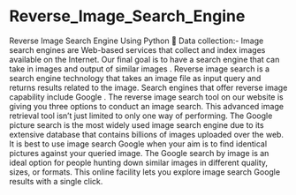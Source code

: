 # Reverse_Image_Search_Engine
Reverse Image Search Engine Using Python 
	Data collection:-
Image search engines are Web-based services that collect and index images available on the Internet. 
Our final goal is to have a search engine that can take in images and output of similar images  .
Reverse image search is a search engine technology that takes an image file as input query and returns results related to the image. 
Search engines that offer reverse image capability include Google . The reverse image search tool on our website is giving you three options to conduct an image search. 
This advanced image retrieval tool isn’t just limited to only one way of performing. The Google picture search is the most widely used 
image search engine due to its extensive database that contains billions of images uploaded over the web. It is best to use image search Google 
when your aim is to find identical pictures against your queried image. The Google search by image is an ideal option for people hunting down similar images
in different quality, sizes, or formats. This online facility lets you explore image search Google results with a single click.
